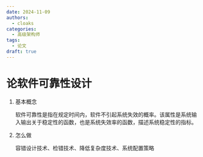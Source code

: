 ```yaml
---
date: 2024-11-09
authors:
  - cloaks
categories:
  - 高级架构师
tags:
  - 论文
draft: true
---
```


# 论软件可靠性设计

1. 基本概念

    软件可靠性是指在规定时间内，软件不引起系统失效的概率。该属性是系统输入输出关于稳定性的函数，也是系统失效率的函数，描述系统稳定性的指标。

2. 怎么做

    容错设计技术、检错技术、降低复杂度技术、系统配置策略

<!-- more -->